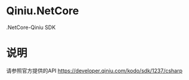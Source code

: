 # Qiniu.NetCore
.NetCore-Qiniu SDK

# 说明
请参照官方提供的API https://developer.qiniu.com/kodo/sdk/1237/csharp
